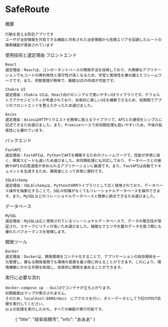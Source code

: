 # SafeRoute


概要

    行動を変える防犯アプリです
    ユーザが治安情報を共有できる機能と共有された治安情報から危険エリアを回避したルートの検索機能が実装されています



使用技術と選定理由
フロントエンド

    React
    選定理由：Reactは、コンポーネントベースの開発手法を採用しており、大規模なアプリケーションでもコードの再利用性と保守性が高くなるため、学習と実用性を兼ね備えたフレームワークです。また、状態管理が簡単で、複雑なUIの作成が可能です。

    Chakra UI
    選定理由：Chakra UIは、React向けのシンプルで使いやすいUIライブラリです。デフォルトでアクセシビリティが考慮されており、効率的に美しいUIを構築できるため、短期間でアプリのフロントエンドを整えたかったため選びました。

    Axios
    選定理由：AxiosはHTTPリクエストを簡単に扱えるライブラリで、APIとの通信をシンプルに記述できるため選びました。また、Promiseベースで非同期処理も扱いやすいため、今後の拡張性にも優れています。

バックエンド

    FastAPI
    選定理由：FastAPIは、PythonでAPIを構築するためのフレームワークで、性能が非常に高く、開発スピードも速いため選びました。非同期処理にも対応しており、データベースとの接続やAPIの応答速度が求められるアプリケーションに最適です。また、FastAPIは自動でドキュメントを生成するため、開発者にとって非常に便利です。

    SQLAlchemy
    選定理由：SQLAlchemyは、PythonのORMライブラリとして広く使用されており、データベース操作を抽象化することで、SQLの知識がなくてもリレーショナルデータベースを操作できます。また、MySQLなどのリレーショナルデータベースと簡単に統合できるため選びました。

データベース

    MySQL
    選定理由：MySQLは広く使用されているリレーショナルデータベースで、データの整合性が保証され、スケーラビリティが高いため選びました。複雑なクエリや大量のデータを扱う際にも優れたパフォーマンスを発揮します。

開発ツール

    Docker
    選定理由：Dockerは、開発環境をコンテナ化することで、アプリケーションの依存関係を一元管理し、異なる開発者間でも環境の差異を最小限に抑えることができます。これにより、環境構築にかかる手間を削減し、効率的に開発を進めることができます。


実行に必要な流れ

    docker-compose up --buildでコンテナが立ち上がります。
    初期画面はマップが表示されません。
    そのため、localhost:8000/docs　にアクセスを行い、ダミーデータとして下記のPOST処理を実行してください。
    以上の処理を実行したのち、すべての機能が実行可能です。
　　 {
          "title": "岐阜県関市",
          "info": "あああ"
    }
    
    



   
